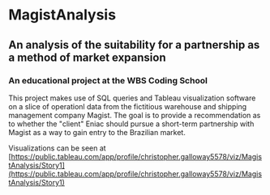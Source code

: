 # MagistAnalysis
## An analysis of the suitability for a partnership as a method of market expansion
### An educational project at the WBS Coding School

This project makes use of SQL queries and Tableau visualization 
software on a slice of operationl data from the fictitious warehouse and
shipping management company Magist. The goal is to provide a recommendation
as to whether the "client" Eniac should pursue a short-term partnership 
with Magist as a way to gain entry to the Brazilian market.

Visualizations can be seen at [https://public.tableau.com/app/profile/christopher.galloway5578/viz/MagistAnalysis/Story1](https://public.tableau.com/app/profile/christopher.galloway5578/viz/MagistAnalysis/Story1)
